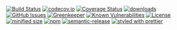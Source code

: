 [![Build Status](https://secure.travis-ci.org/arlac77/component-manager.png)](http://travis-ci.org/arlac77/component-manager)
[![codecov.io](http://codecov.io/github/arlac77/component-manager/coverage.svg?branch=master)](http://codecov.io/github/arlac77/component-manager?branch=master)
[![Coverage Status](https://coveralls.io/repos/arlac77/component-manager/badge.svg)](https://coveralls.io/r/arlac77/component-manager)
[![downloads](http://img.shields.io/npm/dm/component-manager.svg?style=flat-square)](https://npmjs.org/package/component-manager)
[![GitHub Issues](https://img.shields.io/github/issues/arlac77/component-manager.svg?style=flat-square)](https://github.com/arlac77/component-manager/issues)
[![Greenkeeper](https://badges.greenkeeper.io/arlac77/component-manager.svg)](https://greenkeeper.io/)
[![Known Vulnerabilities](https://snyk.io/test/github/arlac77/component-manager/badge.svg)](https://snyk.io/test/github/arlac77/component-manager)
[![License](https://img.shields.io/badge/License-BSD%203--Clause-blue.svg)](https://opensource.org/licenses/BSD-3-Clause)
[![minified size](https://badgen.net/bundlephobia/min/component-manager)](https://bundlephobia.com/result?p=component-manager)
[![npm](https://img.shields.io/npm/v/component-manager.svg)](https://www.npmjs.com/package/component-manager)
[![semantic-release](https://img.shields.io/badge/%20%20%F0%9F%93%A6%F0%9F%9A%80-semantic--release-e10079.svg)](https://github.com/arlac77/component-manager)
[![styled with prettier](https://img.shields.io/badge/styled_with-prettier-ff69b4.svg)](https://github.com/prettier/prettier)

